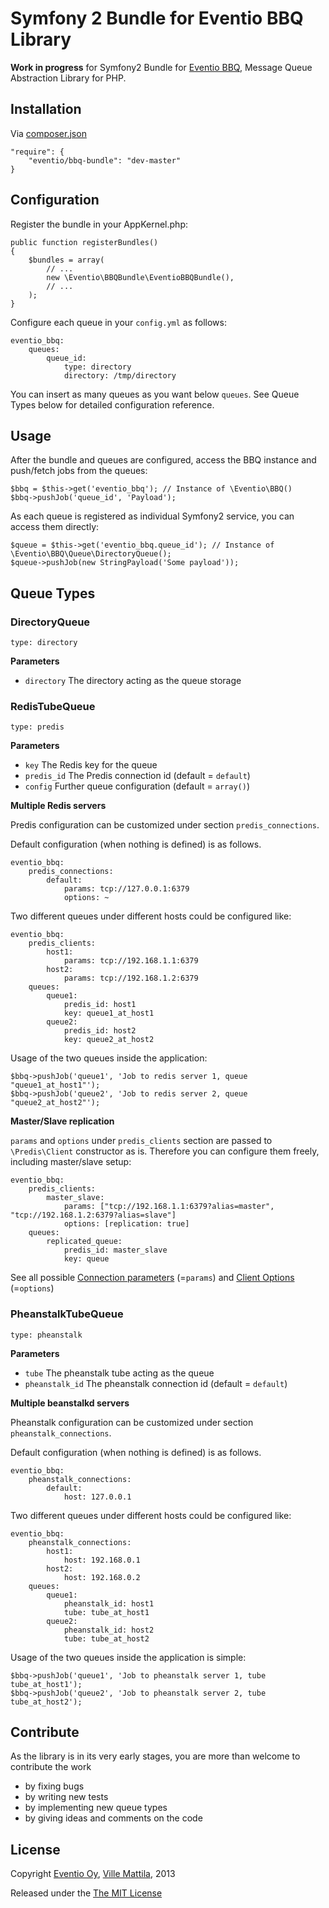 Symfony 2 Bundle for Eventio BBQ Library
========================================

**Work in progress** for Symfony2 Bundle for [Eventio BBQ](http://www.github.com/eventio/bbq),
Message Queue Abstraction Library for PHP.

Installation
------------

Via [composer.json](http://getcomposer.org/doc/01-basic-usage.md#composer-json-project-setup)

    "require": {
        "eventio/bbq-bundle": "dev-master"
    }

Configuration
-------------

Register the bundle in your AppKernel.php:

    public function registerBundles()
    {
        $bundles = array(
            // ...
            new \Eventio\BBQBundle\EventioBBQBundle(),
            // ...
        );
    }

Configure each queue in your `config.yml` as follows:

    eventio_bbq:
        queues:
            queue_id:
                type: directory
                directory: /tmp/directory

You can insert as many queues as you want below `queues`. See Queue Types below for detailed configuration reference.

Usage
-----

After the bundle and queues are configured, access the BBQ instance and push/fetch jobs from the queues:

    $bbq = $this->get('eventio_bbq'); // Instance of \Eventio\BBQ()
    $bbq->pushJob('queue_id', 'Payload');

As each queue is registered as individual Symfony2 service, you can access them directly:

    $queue = $this->get('eventio_bbq.queue_id'); // Instance of \Eventio\BBQ\Queue\DirectoryQueue();
    $queue->pushJob(new StringPayload('Some payload'));

Queue Types
-----------

### DirectoryQueue

`type: directory`

**Parameters**

 - `directory` The directory acting as the queue storage
 
### RedisTubeQueue

`type: predis`

**Parameters**

 - `key` The Redis key for the queue
 - `predis_id` The Predis connection id (default = `default`)
 - `config` Further queue configuration (default = `array()`)

**Multiple Redis servers**

Predis configuration can be customized under section `predis_connections`.

Default configuration (when nothing is defined) is as follows.

    eventio_bbq:
        predis_connections:
            default:
                params: tcp://127.0.0.1:6379
                options: ~

Two different queues under different hosts could be configured like:

    eventio_bbq:
        predis_clients:
            host1:
                params: tcp://192.168.1.1:6379
            host2:
                params: tcp://192.168.1.2:6379
        queues:
            queue1:
                predis_id: host1
                key: queue1_at_host1
            queue2:
                predis_id: host2
                key: queue2_at_host2

Usage of the two queues inside the application:

    $bbq->pushJob('queue1', 'Job to redis server 1, queue "queue1_at_host1"');
    $bbq->pushJob('queue2', 'Job to redis server 2, queue "queue2_at_host2"');

**Master/Slave replication**

`params` and `options` under `predis_clients` section are passed to `\Predis\Client`
constructor as is. Therefore you can configure them freely, including master/slave setup:

    eventio_bbq:
        predis_clients:
            master_slave:
                params: ["tcp://192.168.1.1:6379?alias=master", "tcp://192.168.1.2:6379?alias=slave"]
                options: [replication: true]
        queues:
            replicated_queue:
                predis_id: master_slave
                key: queue

See all possible [Connection parameters](https://github.com/nrk/predis/wiki/Connection-Parameters) (=`params`)
and [Client Options](https://github.com/nrk/predis/wiki/Client-Options) (=`options`)

### PheanstalkTubeQueue

`type: pheanstalk`

**Parameters**

 - `tube` The pheanstalk tube acting as the queue
 - `pheanstalk_id` The pheanstalk connection id (default = `default`)

**Multiple beanstalkd servers**

Pheanstalk configuration can be customized under section `pheanstalk_connections`.

Default configuration (when nothing is defined) is as follows.

    eventio_bbq:
        pheanstalk_connections:
            default:
                host: 127.0.0.1

Two different queues under different hosts could be configured like:

    eventio_bbq:
        pheanstalk_connections:
            host1:
                host: 192.168.0.1
            host2:
                host: 192.168.0.2
        queues:
            queue1:
                pheanstalk_id: host1
                tube: tube_at_host1
            queue2:
                pheanstalk_id: host2
                tube: tube_at_host2

Usage of the two queues inside the application is simple:

    $bbq->pushJob('queue1', 'Job to pheanstalk server 1, tube tube_at_host1');
    $bbq->pushJob('queue2', 'Job to pheanstalk server 2, tube tube_at_host2');

Contribute
----------

As the library is in its very early stages, you are more than welcome to contribute the work
 - by fixing bugs
 - by writing new tests
 - by implementing new queue types
 - by giving ideas and comments on the code

License
-------

Copyright [Eventio Oy](https://github.com/eventio), [Ville Mattila](https://github.com/vmattila), 2013

Released under the [The MIT License](http://www.opensource.org/licenses/mit-license.php)